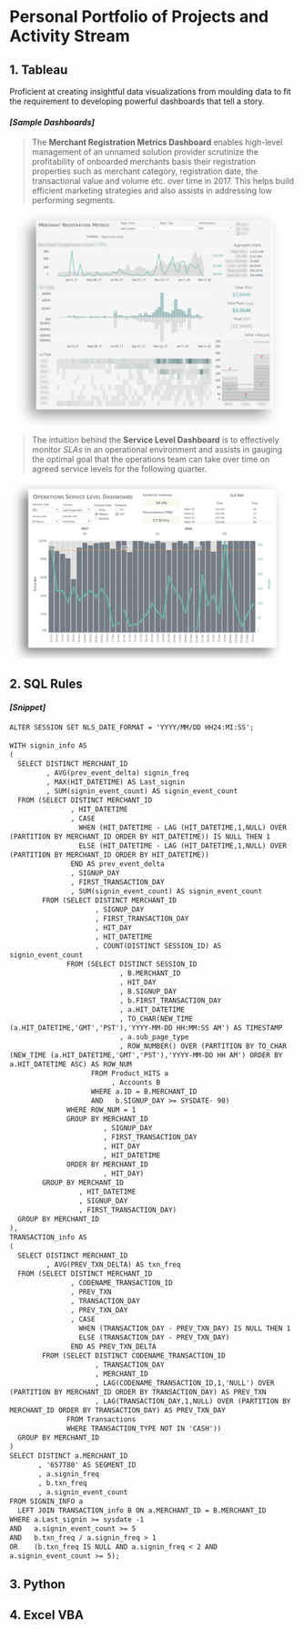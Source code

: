 # Personal Portfolio of Projects and Activity Stream

## 1. Tableau

Proficient at creating insightful data visualizations from moulding data to fit the requirement to developing powerful dashboards that tell a story.

#### *[Sample Dashboards]*

> The **Merchant Registration Metrics Dashboard** enables high-level management of an unnamed solution provider scrutinize the profitability of onboarded merchants basis their registration properties such as merchant category, registration date, the transactional value and volume etc. over time in 2017. This helps build efficient marketing strategies and also assists in addressing low performing segments.

![Merchant Metrics Dashboard](https://github.com/Shilsri/PORTFOLIO/blob/master/Merchant_Metrics_Dash.png)

> The intuition behind the **Service Level Dashboard** is to effectively monitor *SLAs* in an operational environment and assists in gauging the optimal goal that the operations team can take over time on agreed service levels for the following quarter.

![Service Level Dashboard.png](https://github.com/Shilsri/PORTFOLIO/blob/master/SLA_Dash.png)


## 2. SQL Rules 

#### *[Snippet]*

    ALTER SESSION SET NLS_DATE_FORMAT = 'YYYY/MM/DD HH24:MI:SS';
    
    WITH signin_info AS
    (
      SELECT DISTINCT MERCHANT_ID
             , AVG(prev_event_delta) signin_freq
             , MAX(HIT_DATETIME) AS Last_signin
             , SUM(signin_event_count) AS signin_event_count
      FROM (SELECT DISTINCT MERCHANT_ID
                   , HIT_DATETIME
                   , CASE
                     WHEN (HIT_DATETIME - LAG (HIT_DATETIME,1,NULL) OVER (PARTITION BY MERCHANT_ID ORDER BY HIT_DATETIME)) IS NULL THEN 1
                     ELSE (HIT_DATETIME - LAG (HIT_DATETIME,1,NULL) OVER (PARTITION BY MERCHANT_ID ORDER BY HIT_DATETIME))
                   END AS prev_event_delta
                   , SIGNUP_DAY
                   , FIRST_TRANSACTION_DAY
                   , SUM(signin_event_count) AS signin_event_count
            FROM (SELECT DISTINCT MERCHANT_ID
                         , SIGNUP_DAY
                         , FIRST_TRANSACTION_DAY
                         , HIT_DAY
                         , HIT_DATETIME
                         , COUNT(DISTINCT SESSION_ID) AS signin_event_count
                  FROM (SELECT DISTINCT SESSION_ID
                               , B.MERCHANT_ID
                               , HIT_DAY
                               , B.SIGNUP_DAY
                               , b.FIRST_TRANSACTION_DAY
                               , a.HIT_DATETIME
                               , TO_CHAR(NEW_TIME (a.HIT_DATETIME,'GMT','PST'),'YYYY-MM-DD HH:MM:SS AM') AS TIMESTAMP
                               , a.sub_page_type
                               , ROW_NUMBER() OVER (PARTITION BY TO_CHAR (NEW_TIME (a.HIT_DATETIME,'GMT','PST'),'YYYY-MM-DD HH AM') ORDER BY a.HIT_DATETIME ASC) AS ROW_NUM
                        FROM Product_HITS a
                             , Accounts B
                        WHERE a.ID = B.MERCHANT_ID
                        AND   b.SIGNUP_DAY >= SYSDATE- 90)
                  WHERE ROW_NUM = 1
                  GROUP BY MERCHANT_ID
                           , SIGNUP_DAY
                           , FIRST_TRANSACTION_DAY
                           , HIT_DAY
                           , HIT_DATETIME
                  ORDER BY MERCHANT_ID
                           , HIT_DAY)
            GROUP BY MERCHANT_ID
                     , HIT_DATETIME
                     , SIGNUP_DAY
                     , FIRST_TRANSACTION_DAY)
      GROUP BY MERCHANT_ID
    ),
    TRANSACTION_info AS
    (
      SELECT DISTINCT MERCHANT_ID
             , AVG(PREV_TXN_DELTA) AS txn_freq
      FROM (SELECT DISTINCT MERCHANT_ID
                   , CODENAME_TRANSACTION_ID
                   , PREV_TXN
                   , TRANSACTION_DAY
                   , PREV_TXN_DAY
                   , CASE
                     WHEN (TRANSACTION_DAY - PREV_TXN_DAY) IS NULL THEN 1
                     ELSE (TRANSACTION_DAY - PREV_TXN_DAY)
                   END AS PREV_TXN_DELTA
            FROM (SELECT DISTINCT CODENAME_TRANSACTION_ID
                         , TRANSACTION_DAY
                         , MERCHANT_ID
                         , LAG(CODENAME_TRANSACTION_ID,1,'NULL') OVER (PARTITION BY MERCHANT_ID ORDER BY TRANSACTION_DAY) AS PREV_TXN
                         , LAG(TRANSACTION_DAY,1,NULL) OVER (PARTITION BY MERCHANT_ID ORDER BY TRANSACTION_DAY) AS PREV_TXN_DAY
                  FROM Transactions
                  WHERE TRANSACTION_TYPE NOT IN 'CASH'))
      GROUP BY MERCHANT_ID
    )
    SELECT DISTINCT a.MERCHANT_ID
           , '657780' AS SEGMENT_ID
           , a.signin_freq
           , b.txn_freq
           , a.signin_event_count
    FROM SIGNIN_INFO a
      LEFT JOIN TRANSACTION_info B ON a.MERCHANT_ID = B.MERCHANT_ID
    WHERE a.Last_signin >= sysdate -1
    AND   a.signin_event_count >= 5
    AND   b.txn_freq / a.signin_freq > 1
    OR    (b.txn_freq IS NULL AND a.signin_freq < 2 AND a.signin_event_count >= 5);
   
    
    
    
    
    
## 3. Python

## 4. Excel VBA

## 
